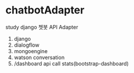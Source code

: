 # chatbotAdapter
study django
쳇봇 API Adapter
1. django
2. dialogflow
3. mongoengine
4. watson conversation
5. /dashboard api call stats(bootstrap-dashboard)
